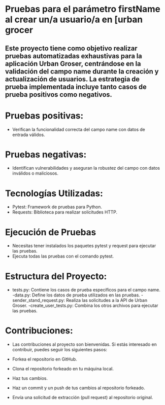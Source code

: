 # Pruebas para el parámetro firstName al crear un/a usuario/a en [urban grocer
  
## Este proyecto tiene como objetivo realizar pruebas automatizadas exhaustivas para la aplicación Urban Groser, centrándose en la validación del campo name durante la creación y actualización de usuarios. La estrategia de prueba implementada incluye tanto casos de prueba positivos como negativos.

# Pruebas positivas:
- Verifican la funcionalidad correcta del campo name con datos de entrada válidos.
# Pruebas negativas: 
- Identifican vulnerabilidades y aseguran la robustez del campo con datos inválidos o maliciosos.

# Tecnologías Utilizadas:
- Pytest: Framework de pruebas para Python.
- Requests: Biblioteca para realizar solicitudes HTTP.
  
# Ejecución de Pruebas
- Necesitas tener instalados los paquetes pytest y request para ejecutar las pruebas.
- Ejecuta todas las pruebas con el comando pytest.

# Estructura del Proyecto:
- tests.py: Contiene los casos de prueba específicos para el campo name.
-data.py: Define los datos de prueba utilizados en las pruebas.
-sender_stand_request.py: Realiza las solicitudes a la API de Urban Groser.
-create_user_tests.py: Combina los otros archivos para ejecutar las pruebas.
# Contribuciones:
- Las contribuciones al proyecto son bienvenidas. Si estás interesado en contribuir, puedes seguir los siguientes pasos:

- Forkea el repositorio en GitHub.
- Clona el repositorio forkeado en tu máquina local.
- Haz tus cambios.
- Haz un commit y un push de tus cambios al repositorio forkeado.
- Envía una solicitud de extracción (pull request) al repositorio original.
